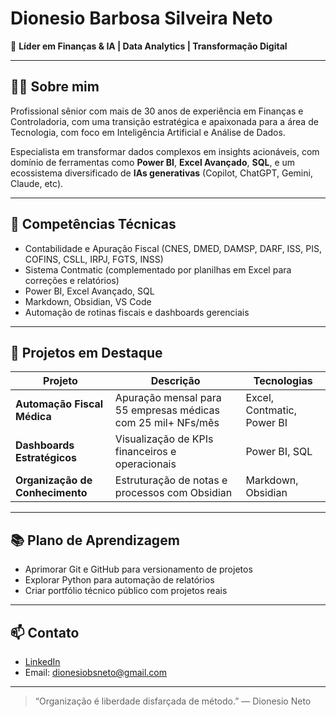 # Dionesio Barbosa Silveira Neto

🎯 **Líder em Finanças & IA | Data Analytics | Transformação Digital**

---

## 👨‍💼 Sobre mim

Profissional sênior com mais de 30 anos de experiência em Finanças e Controladoria, com uma transição estratégica e apaixonada para a área de Tecnologia, com foco em Inteligência Artificial e Análise de Dados.

Especialista em transformar dados complexos em insights acionáveis, com domínio de ferramentas como **Power BI**, **Excel Avançado**, **SQL**, e um ecossistema diversificado de **IAs generativas** (Copilot, ChatGPT, Gemini, Claude, etc).

---

## 🧠 Competências Técnicas

- Contabilidade e Apuração Fiscal (CNES, DMED, DAMSP, DARF, ISS, PIS, COFINS, CSLL, IRPJ, FGTS, INSS)
- Sistema Contmatic (complementado por planilhas em Excel para correções e relatórios)
- Power BI, Excel Avançado, SQL
- Markdown, Obsidian, VS Code
- Automação de rotinas fiscais e dashboards gerenciais

---

## 📁 Projetos em Destaque

| Projeto | Descrição | Tecnologias |
|---------|-----------|-------------|
| **Automação Fiscal Médica** | Apuração mensal para 55 empresas médicas com 25 mil+ NFs/mês | Excel, Contmatic, Power BI |
| **Dashboards Estratégicos** | Visualização de KPIs financeiros e operacionais | Power BI, SQL |
| **Organização de Conhecimento** | Estruturação de notas e processos com Obsidian | Markdown, Obsidian |

---

## 📚 Plano de Aprendizagem

- Aprimorar Git e GitHub para versionamento de projetos
- Explorar Python para automação de relatórios
- Criar portfólio técnico público com projetos reais

---

## 📫 Contato

- [LinkedIn](https://www.linkedin.com/in/dionesio-barbosa-silveira-neto-14879636b)
- Email: [dionesiobsneto@gmail.com](mailto:dionesiobsneto@gmail.com)

---

> “Organização é liberdade disfarçada de método.” — Dionesio Neto
